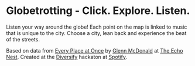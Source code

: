 # Globetrotting - Click. Explore. Listen.
Listen your way around the globe! Each point on the map is linked to music that is unique to the city. Choose a city, lean back and experience the beat of the streets.

Based on data from <a href="http://everynoise.com/everyplace.cgi">Every Place at Once</a> by <a href="http://furia.com/">Glenn McDonald</a> at <a href="http://the.echonest.com/">The Echo Nest</a>. Created at the <a href="http://diversify.confetti.events/">Diversify</a> hackaton at <a href="www.spotify.com">Spotify</a>.
